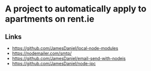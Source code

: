 # A project to automatically apply to apartments on rent.ie

## Links

 - https://github.com/JamesDaniel/local-node-modules
 - https://nodemailer.com/smtp/
 - https://github.com/JamesDaniel/email-send-with-nodejs
 - https://github.com/JamesDaniel/node-ipc